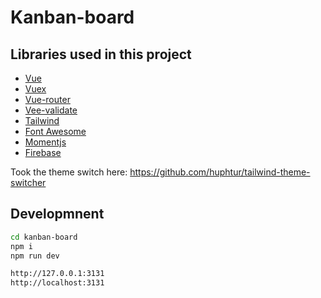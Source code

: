 # Kanban-board

## Libraries used in this project

- [Vue]
- [Vuex]
- [Vue-router]
- [Vee-validate]
- [Tailwind]
- [Font Awesome]
- [Momentjs]
- [Firebase]

Took the theme switch here:
https://github.com/huphtur/tailwind-theme-switcher

## Developmnent

```sh
cd kanban-board
npm i
npm run dev
```

```sh
http://127.0.0.1:3131
http://localhost:3131
```

[vue]: https://vuejs.org/
[vuex]: https://vuex.vuejs.org/
[vue-router]: https://router.vuejs.org/
[vee-validate]: https://vee-validate.logaretm.com/v4/
[font awesome]: https://fontawesome.com
[momentjs]: https://momentjs.com/
[firebase]: https://firebase.google.com/
[tailwind]: https://tailwindcss.com/

